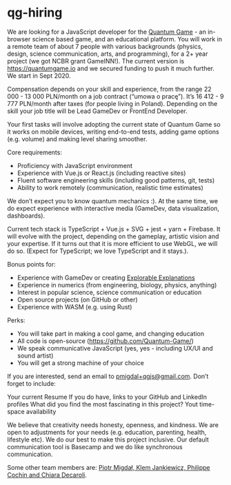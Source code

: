 # qg-hiring

We are looking for a JavaScript developer for the [Quantum Game](https://quantumgame.io) - an in-browser science based game, and an educational platform. You will work in a remote team of about 7 people with various backgrounds (physics, design, science communication, arts, and programming), for a 2+ year project (we got NCBR grant GameINN!). The current version is <https://quantumgame.io> and we secured funding to push it much further. We start in Sept 2020.

Compensation depends on your skill and experience, from the range 22 000 - 13 000 PLN/month on a job contract (“umowa o pracę”). It’s 16 412 - 9 777 PLN/month after taxes (for people living in Poland). Depending on the skill your job title will be Lead GameDev or FrontEnd Developer.

Your first tasks will involve adopting the current state of Quantum Game so it works on mobile devices, writing end-to-end tests, adding game options (e.g. volume) and making level sharing smoother.

Core requirements:

* Proficiency with JavaScript environment
* Experience with Vue.js or React.js (including reactive sites)
* Fluent software engineering skills (including good patterns, git, tests)
* Ability to work remotely (communication, realistic time estimates) 

We don’t expect you to know quantum mechanics :). At the same time, we do expect experience with interactive media (GameDev, data visualization, dashboards). 

Current tech stack is TypeScript + Vue.js + SVG + jest + yarn + Firebase. It will evolve with the project, depending on the gameplay, artistic vision and your expertise. If it turns out that it is more efficient to use WebGL, we will do so. (Expect for TypeScript; we love TypeScript and it stays.).

Bonus points for:

* Experience with GameDev or creating [Explorable Explanations](https://explorabl.es/)
* Experience in numerics (from engineering, biology, physics, anything) 
* Interest in popular science, science communication or education
* Open source projects (on GitHub or other)
* Experience with WASM (e.g. using Rust)

Perks:

* You will take part in making a cool game, and changing education
* All code is open-source (<https://github.com/Quantum-Game/>)
* We speak communicative JavaScript (yes, yes - including UX/UI and sound artist)
* You will get a strong machine of your choice

If you are interested, send an email to pmigdal+qgjs@gmail.com. Don’t forget to include:

Your current Resume
If you do have, links to your GitHub and LinkedIn profiles
What did you find the most fascinating in this project?
Yout time-space availability

We believe that creativity needs honesty, openness, and kindness. We are open to adjustments for your needs (e.g. education, parenting, health, lifestyle etc). We do our best to make this project inclusive. Our default communication tool is Basecamp and we do like synchronous communication. 

Some other team members are: [Piotr Migdał, Klem Jankiewicz, Philippe Cochin and Chiara Decaroli](https://medium.com/quantum-photons/https-medium-com-quantum-photons-meet-the-team-37d4f7fcbdd9). 
